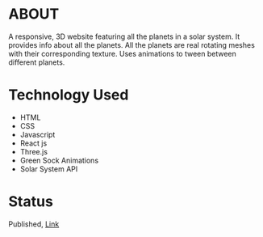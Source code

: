 # ABOUT
A responsive, 3D website featuring all the planets in a solar system.
It provides info about all the planets. All the planets are real rotating meshes with their corresponding texture.
Uses animations to tween between different planets. 

# Technology Used
- HTML
- CSS
- Javascript
- React js
- Three.js
- Green Sock Animations
- Solar System API

# Status
Published, [Link](https://shivampande18.github.io/SolarSystem3D/)
